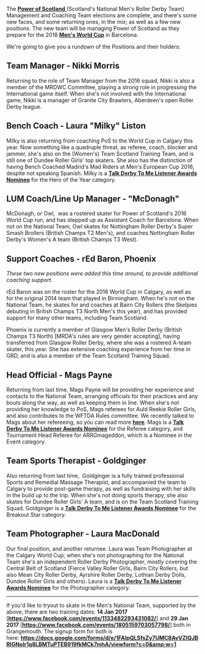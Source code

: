 <html><body><p>The <a href="https://www.facebook.com/PowerOfScotland/"><strong>Power of Scotland</strong> </a>(Scotland's National Men's Roller Derby Team) Management and Coaching Team elections are complete, and there's some new faces, and some returning ones, in the mix; as well as a few new positions. The new team will be managing Power of Scotland as they prepare for the 2018 <strong><a href="http://mrdwc.com/">Men's World Cup</a></strong> in Barcelona.

We're going to give you a rundown of the Positions and their holders:
</p><h2>Team Manager - Nikki Morris</h2>
Returning to the role of Team Manager from the 2016 squad, Nikki is also a member of the MRDWC Committee, playing a strong role in progressing the International game itself.
When she's not involved with the International game, Nikki is a manager of Granite City Brawlers, Aberdeen's open Roller Derby league.
<h2>Bench Coach - Laura "Milky" Liston</h2>
Milky is also returning from coaching PoS to the World Cup in Calgary this year. Now something like a quadruple threat, as referee, coach, blocker and jammer, she's also on the (Women's) Team Scotland Training Team, and is still one of Dundee Roller Girls' top skaters. She also has the distinction of having Bench Coached Madrid's Mad Riders at Men's European Cup 2016, despite not speaking Spanish.
Milky is a <strong><a href="https://docs.google.com/forms/d/e/1FAIpQLSdXySN7hUTbQGCepCzq5ifeS5qK9dglaRXZxchv0kymMGuzUg/viewform?c=0&amp;w=1">Talk Derby To Me Listener Awards Nominee</a></strong> for the Hero of the Year category.
<h2>LUM Coach/Line Up Manager - "McDonagh"</h2>
McDonagh, or Owl,  was a rostered skater for Power of Scotland's 2016 World Cup run, and has stepped up as Assistant Coach for Barcelona. When not on the National Team, Owl skates for Nottingham Roller Derby's Super Smash Brollers (British Champs T2 Men's), and coaches Nottingham Roller Derby's Women's A team (British Champs T3 West).
<h2>Support Coaches - rEd Baron, Phoenix</h2>
<em>These two new positions were added this time around, to provide additional coaching support.</em>

rEd Baron was on the roster for the 2016 World Cup in Calgary, as well as for the original 2014 team that played in Birmingham. When he's not on the National Team, he skates for and coaches at Bairn City Rollers (the Skelpies debuting in British Champs T3 North Men's this year), and has provided support for many other teams, including Team Scotland.

Phoenix is currently a member of Glasgow Men's Roller Derby (British Champs T3 North) [MRDA's rules are very gender accepting], having transferred from Glasgow Roller Derby, where she was a rostered A-team skater, this year. She has extensive coaching experience from her time in GRD, and is also a member of the Team Scotland Training Squad.
<h2>Head Official - Mags Payne</h2>
Returning from last time, Mags Payne will be providing her experience and contacts to the National Team, arranging officials for their practices and any bouts along the way, as well as keeping them in line. When she's not providing her knowledge to PoS, Mags referees for Auld Reekie Roller Girls, and also contributes to the WFTDA Rules committee. We recently talked to Mags about her refereeing, so you can read more <strong><a href="https://www.scottishrollerderbyblog.com/2016/10/12/an-interview-with-mags-payne/">here</a></strong>.
Mags is a <strong><a href="https://docs.google.com/forms/d/e/1FAIpQLSdXySN7hUTbQGCepCzq5ifeS5qK9dglaRXZxchv0kymMGuzUg/viewform?c=0&amp;w=1">Talk Derby To Me Listener Awards Nominee</a></strong> for the Referee category, and Tournament Head Referee for ARRGmageddon, which is a Nominee in the Event category.
<h2>Team Sports Therapist - Goldginger</h2>
Also returning from last time,  Goldginger is a fully trained professional Sports and Remedial Massage Therapist, and accompanied the team to Calgary to provide post-game therapy, as well as fundraising with her skills in the build up to the trip. When she's not doing sports therapy, she also skates for Dundee Roller Girls' A team, and is on the Team Scotland Training Squad.
Goldginger is a <strong><a href="https://docs.google.com/forms/d/e/1FAIpQLSdXySN7hUTbQGCepCzq5ifeS5qK9dglaRXZxchv0kymMGuzUg/viewform?c=0&amp;w=1">Talk Derby To Me Listener Awards Nominee</a></strong> for the Breakout Star category.
<h2>Team Photographer - Laura MacDonald</h2>
Our final position, and another returnee. Laura was Team Photographer at the Calgary World Cup; when she's not photographing for the National Team she's an independent Roller Derby Photographer, mostly covering the Central Belt of Scotland (Fierce Valley Roller Girls, Bairn City Rollers, but also Mean City Roller Derby, Ayrshire Roller Derby, Lothian Derby Dolls, Dundee Roller Girls and others).
Laura is a <strong><a href="https://docs.google.com/forms/d/e/1FAIpQLSdXySN7hUTbQGCepCzq5ifeS5qK9dglaRXZxchv0kymMGuzUg/viewform?c=0&amp;w=1">Talk Derby To Me Listener Awards Nominee</a></strong> for the Photographer category.

<hr>

If you'd like to tryout to skate in the Men's National Team, supported by the above, there are two training dates: <strong>14 Jan 2017</strong> [<strong><a href="https://www.facebook.com/events/1133482293431082/">https://www.facebook.com/events/1133482293431082/</a></strong>] and <strong>29 Jan 2017</strong> [<strong><a href="https://www.facebook.com/events/1805159703057798/">https://www.facebook.com/events/1805159703057798/</a></strong>] both in Grangemouth. The signup form for both is here: <strong><a href="https://docs.google.com/forms/d/e/1FAIpQLSfsZy7UMC8AvVZIQJBRIGNolr1q8LBMTuPTEB919fkMCk7mhA/viewform?c=0&amp;w=1">https://docs.google.com/forms/d/e/1FAIpQLSfsZy7UMC8AvVZIQJBRIGNolr1q8LBMTuPTEB919fkMCk7mhA/viewform?c=0&amp;w=1</a></strong>

 </body></html>
